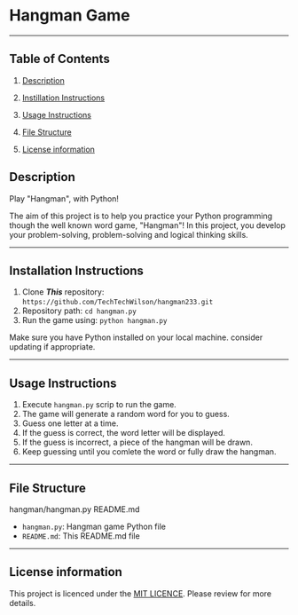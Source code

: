 # Hangman Game

---

## Table of Contents

1. [Description]()

2. [Instillation Instructions]()

3. [Usage Instructions]()

4. [File Structure]()

5. [License information]()

## Description 

Play "Hangman", with Python!


The aim of this project is to help you practice your Python programming though the well known word game, "Hangman"!
In this project, you develop your problem-solving, problem-solving and logical thinking skills. 

---

## Installation Instructions

1. Clone ***This*** repository: `https://github.com/TechTechWilson/hangman233.git`
2. Repository path: `cd hangman.py`
3. Run the game using: `python hangman.py`
  
Make sure you have Python installed on your local machine.
consider updating if appropriate.

---

## Usage Instructions
1. Execute `hangman.py` scrip to run the game. 
2. The game will generate a random word for you to guess.
3. Guess one letter at a time.
4. If the guess is correct, the word letter will be displayed.
5. If the guess is incorrect, a piece of the hangman will be drawn.
6. Keep guessing until you comlete the word or fully draw the hangman.

---

## File Structure

hangman/hangman.py README.md

- `hangman.py`: Hangman game Python file 
- `README.md`: This README.md file 

---

## License information
This project is licenced under the [MIT LICENCE](https://github.com/freestyleabg/aicore/blob/main/LICENSE). Please review for more details. 
